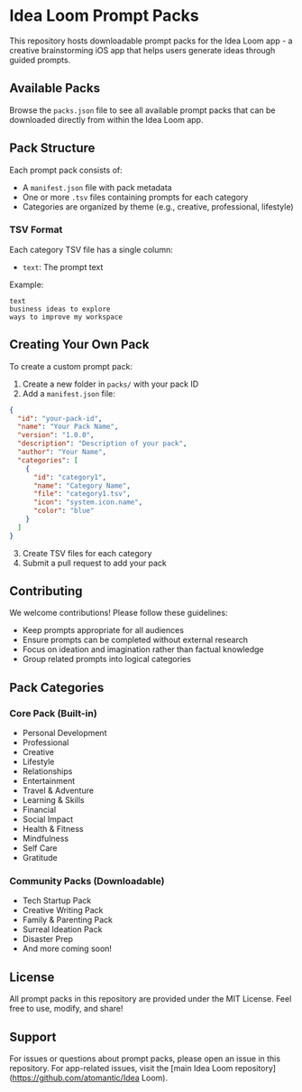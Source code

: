 # Idea Loom Prompt Packs

This repository hosts downloadable prompt packs for the Idea Loom app - a creative brainstorming iOS app that helps users generate ideas through guided prompts.

## Available Packs

Browse the `packs.json` file to see all available prompt packs that can be downloaded directly from within the Idea Loom app.

## Pack Structure

Each prompt pack consists of:
- A `manifest.json` file with pack metadata
- One or more `.tsv` files containing prompts for each category
- Categories are organized by theme (e.g., creative, professional, lifestyle)

### TSV Format

Each category TSV file has a single column:
- `text`: The prompt text

Example:
```tsv
text
business ideas to explore
ways to improve my workspace
```

## Creating Your Own Pack

To create a custom prompt pack:

1. Create a new folder in `packs/` with your pack ID
2. Add a `manifest.json` file:
```json
{
  "id": "your-pack-id",
  "name": "Your Pack Name",
  "version": "1.0.0",
  "description": "Description of your pack",
  "author": "Your Name",
  "categories": [
    {
      "id": "category1",
      "name": "Category Name",
      "file": "category1.tsv",
      "icon": "system.icon.name",
      "color": "blue"
    }
  ]
}
```

3. Create TSV files for each category
4. Submit a pull request to add your pack

## Contributing

We welcome contributions! Please follow these guidelines:
- Keep prompts appropriate for all audiences
- Ensure prompts can be completed without external research
- Focus on ideation and imagination rather than factual knowledge
- Group related prompts into logical categories

## Pack Categories

### Core Pack (Built-in)
- Personal Development
- Professional
- Creative
- Lifestyle
- Relationships
- Entertainment
- Travel & Adventure
- Learning & Skills
- Financial
- Social Impact
- Health & Fitness
- Mindfulness
- Self Care
- Gratitude

### Community Packs (Downloadable)
- Tech Startup Pack
- Creative Writing Pack
- Family & Parenting Pack
- Surreal Ideation Pack
- Disaster Prep
- And more coming soon!

## License

All prompt packs in this repository are provided under the MIT License. Feel free to use, modify, and share!

## Support

For issues or questions about prompt packs, please open an issue in this repository.
For app-related issues, visit the [main Idea Loom repository](https://github.com/atomantic/Idea Loom).